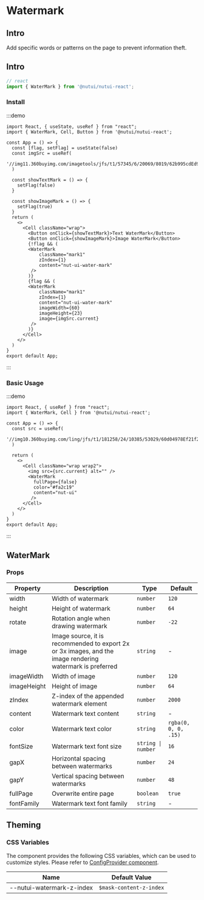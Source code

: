 # Watermark

## Intro

Add specific words or patterns on the page to prevent information theft.

## Intro

```ts
// react
import { WaterMark } from '@nutui/nutui-react';
```

### Install

:::demo

```tsx
import React, { useState, useRef } from "react";
import { WaterMark, Cell, Button } from '@nutui/nutui-react';

const App = () => {
  const [flag, setFlag] = useState(false)
  const imgSrc = useRef(
    '//img11.360buyimg.com/imagetools/jfs/t1/57345/6/20069/8019/62b995cdEd96fef03/51d3302dfeccd1d2.png'
  )

  const showTextMark = () => {
    setFlag(false)
  }

  const showImageMark = () => {
    setFlag(true)
  }
  return (
    <>
      <Cell className="wrap">
        <Button onClick={showTextMark}>Text WaterMark</Button>
        <Button onClick={showImageMark}>Image WaterMark</Button>
        {!flag && (
        <WaterMark
            className="mark1"
            zIndex={1}
            content="nut-ui-water-mark"
         />
        )}
        {flag && (
        <WaterMark
            className="mark1"
            zIndex={1}
            content="nut-ui-water-mark"
            imageWidth={60}
            imageHeight={23}
            image={imgSrc.current}
         />
        )}
      </Cell>
    </>
  )
}
export default App;
```

:::

### Basic Usage

:::demo

```tsx
import React, { useRef } from "react";
import { WaterMark, Cell } from '@nutui/nutui-react';

const App = () => {
  const src = useRef(
    '//img10.360buyimg.com/ling/jfs/t1/181258/24/10385/53029/60d04978Ef21f2d42/92baeb21f907cd24.jpg'
  )

  return (
    <>
      <Cell className="wrap wrap2">
        <img src={src.current} alt="" />
        <WaterMark
          fullPage={false}
          color="#fa2c19"
          content="nut-ui"
         />
      </Cell>
    </>
  )
}
export default App;
```

:::

## WaterMark

### Props

| Property | Description | Type | Default |
| --- | --- | --- | --- |
| width | Width of watermark | `number` | `120` |
| height | Height of watermark | `number` | `64` |
| rotate | Rotation angle when drawing watermark | `number` | `-22` |
| image | Image source, it is recommended to export 2x or 3x images, and the image rendering watermark is preferred | `string` | - |
| imageWidth | Width of image | `number` | `120` |
| imageHeight | Height of image | `number` | `64` |
| zIndex | Z-index of the appended watermark element | `number` | `2000` |
| content | Watermark text content | `string` | - |
| color | Watermark text color | `string` | `rgba(0, 0, 0, .15)` |
| fontSize | Watermark text font size | `string \| number` | `16` |
| gapX | Horizontal spacing between watermarks | `number` | `24` |
| gapY | Vertical spacing between watermarks | `number` | `48` |
| fullPage | Overwrite entire page | `boolean` | `true` |
| fontFamily | Watermark text font family | `string` | - |

## Theming

### CSS Variables

The component provides the following CSS variables, which can be used to customize styles. Please refer to [ConfigProvider component](#/en-US/component/configprovider).

| Name | Default Value |
| --- | --- |
| \--nutui-watermark-z-index | `$mask-content-z-index` |